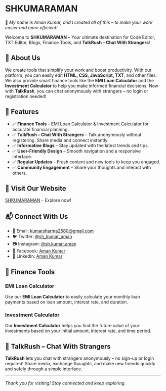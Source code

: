 # SHKUMARAMAN

👋 *My name is Aman Kumar, and I created all of this – to make your work easier and more efficient!*

Welcome to **SHKUMARAMAN** – Your ultimate destination for Code Editor, TXT Editor, Blogs, Finance Tools, and **TalkRush – Chat With Strangers**!

## 🚀 About Us
We create tools that simplify your work and boost productivity. With our platform, you can easily edit **HTML, CSS, JavaScript, TXT**, and other files. We also provide smart finance tools like the **EMI Loan Calculator** and the **Investment Calculator** to help you make informed financial decisions. Now with **TalkRush**, you can chat anonymously with strangers – no login or registration needed!

## 🌟 Features
- ✅ **Finance Tools** – EMI Loan Calculator & Investment Calculator for accurate financial planning.
- ✅ **TalkRush – Chat With Strangers** – Talk anonymously without registering. Share media and connect instantly.
- ✅ **Informative Blogs** – Stay updated with the latest trends and tips.
- ✅ **User-Friendly Design** – Smooth navigation and a responsive interface.
- ✅ **Regular Updates** – Fresh content and new tools to keep you engaged.
- ✅ **Community Engagement** – Share your thoughts and interact with others.

## 🔗 Visit Our Website
[SHKUMARAMAN](https://shkumaraman.github.io) – Explore now!

## 📬 Connect With Us
- 📧 Email: kumarsharma2580@gmail.com  
- 🐦 Twitter: [@sh_kumar_aman](https://twitter.com/sh_kumar_aman)  
- 📷 Instagram: [@sh.kumar.aman](https://instagram.com/sh.kumar.aman)  
- 💬 Facebook: [Aman Kumar](https://facebook.com/sh.kumar.aman)  
- 💼 LinkedIn: [Aman Kumar](https://linkedin.com/in/shkumaraman)

## 💸 Finance Tools

### EMI Loan Calculator
Use our **EMI Loan Calculator** to easily calculate your monthly loan payments based on loan amount, interest rate, and duration.

### Investment Calculator
Our **Investment Calculator** helps you find the future value of your investments based on your initial amount, interest rate, and time period.

## 💬 TalkRush – Chat With Strangers
**TalkRush** lets you chat with strangers anonymously – no sign-up or login required! Share media, exchange thoughts, and make new friends quickly and safely through a simple interface.

---

*Thank you for visiting! Stay connected and keep exploring.*
